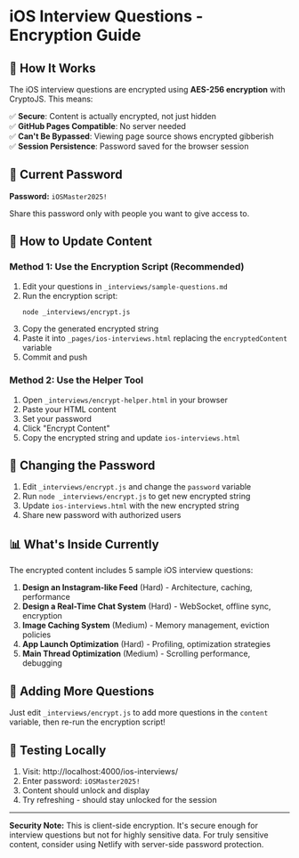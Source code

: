 # iOS Interview Questions - Encryption Guide

## 🔐 How It Works

The iOS interview questions are encrypted using **AES-256 encryption** with CryptoJS. This means:

✅ **Secure**: Content is actually encrypted, not just hidden  
✅ **GitHub Pages Compatible**: No server needed  
✅ **Can't Be Bypassed**: Viewing page source shows encrypted gibberish  
✅ **Session Persistence**: Password saved for the browser session  

## 🔑 Current Password

**Password:** `iOSMaster2025!`

Share this password only with people you want to give access to.

## 📝 How to Update Content

### Method 1: Use the Encryption Script (Recommended)

1. Edit your questions in `_interviews/sample-questions.md`
2. Run the encryption script:
   ```bash
   node _interviews/encrypt.js
   ```
3. Copy the generated encrypted string
4. Paste it into `_pages/ios-interviews.html` replacing the `encryptedContent` variable
5. Commit and push

### Method 2: Use the Helper Tool

1. Open `_interviews/encrypt-helper.html` in your browser
2. Paste your HTML content
3. Set your password
4. Click "Encrypt Content"
5. Copy the encrypted string and update `ios-interviews.html`

## 🔄 Changing the Password

1. Edit `_interviews/encrypt.js` and change the `password` variable
2. Run `node _interviews/encrypt.js` to get new encrypted string
3. Update `ios-interviews.html` with the new encrypted string
4. Share new password with authorized users

## 📊 What's Inside Currently

The encrypted content includes 5 sample iOS interview questions:

1. **Design an Instagram-like Feed** (Hard) - Architecture, caching, performance
2. **Design a Real-Time Chat System** (Hard) - WebSocket, offline sync, encryption
3. **Image Caching System** (Medium) - Memory management, eviction policies
4. **App Launch Optimization** (Hard) - Profiling, optimization strategies
5. **Main Thread Optimization** (Medium) - Scrolling performance, debugging

## 🎯 Adding More Questions

Just edit `_interviews/encrypt.js` to add more questions in the `content` variable, then re-run the encryption script!

## 🚀 Testing Locally

1. Visit: http://localhost:4000/ios-interviews/
2. Enter password: `iOSMaster2025!`
3. Content should unlock and display
4. Try refreshing - should stay unlocked for the session

---

**Security Note:** This is client-side encryption. It's secure enough for interview questions but not for highly sensitive data. For truly sensitive content, consider using Netlify with server-side password protection.

